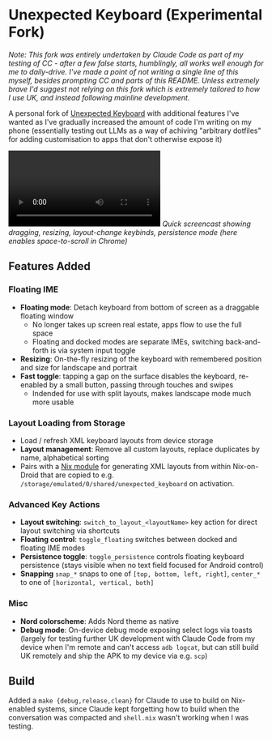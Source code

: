 # Unexpected Keyboard (Experimental Fork)

*Note: This fork was entirely undertaken by Claude Code as part of my testing of CC - after a few false starts, humblingly, all works well enough for me to daily-drive. I've made a point of not writing a single line of this myself, besides prompting CC and parts of this README. Unless extremely brave I'd suggest not relying on this fork which is extremely tailored to how I use UK, and instead following mainline development.*

A personal fork of [Unexpected Keyboard](https://github.com/Julow/Unexpected-Keyboard) with additional features I've wanted as I've gradually increased the amount of code I'm writing on my phone (essentially testing out LLMs as a way of achiving "arbitrary dotfiles" for adding customisation to apps that don't otherwise expose it)

![](rec.mp4)
*Quick screencast showing dragging, resizing, layout-change keybinds, persistence mode (here enables space-to-scroll in Chrome)*

## Features Added

### Floating IME
- **Floating mode**: Detach keyboard from bottom of screen as a draggable floating window
  - No longer takes up screen real estate, apps flow to use the full space
  - Floating and docked modes are separate IMEs, switching back-and-forth is via system input toggle
- **Resizing**: On-the-fly resizing of the keyboard with remembered position and size for landscape and portrait
- **Fast toggle**: tapping a gap on the surface disables the keyboard, re-enabled by a small button, passing through touches and swipes
  - Indended for use with split layouts, makes landscape mode much more usable

### Layout Loading from Storage
- Load / refresh XML keyboard layouts from device storage
- **Layout management**: Remove all custom layouts, replace duplicates by name, alphabetical sorting
- Pairs with a [Nix module](https://github.com/harryaskham/collective-public/blob/main/modules/agnostic/unexpected-keyboard/default.nix) for generating XML layouts from within Nix-on-Droid that are copied to e.g. `/storage/emulated/0/shared/unexpected_keyboard` on activation.

### Advanced Key Actions
- **Layout switching**: `switch_to_layout_<layoutName>` key action for direct layout switching via shortcuts
- **Floating control**: `toggle_floating` switches between docked and floating IME modes  
- **Persistence toggle**: `toggle_persistence` controls floating keyboard persistence (stays visible when no text field focused for Android control)
- **Snapping** `snap_*` snaps to one of `[top, bottom, left, right]`, `center_*` to one of `[horizontal, vertical, both]`

### Misc
- **Nord colorscheme**: Adds Nord theme as native
- **Debug mode**: On-device debug mode exposing select logs via toasts (largely for testing further UK development with Claude Code from my device when I'm remote and can't access `adb logcat`, but can still build UK remotely and ship the APK to my device via e.g. `scp`)

## Build

Added a `make {debug,release,clean}` for Claude to use to build on Nix-enabled systems, since Claude kept forgetting how to build when the conversation was compacted and `shell.nix` wasn't working when I was testing.
